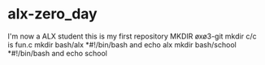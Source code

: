 # alx-zero_day
I'm now a ALX student this is my first repository
MKDIR øxø3-git
mkdir c/c is fun.c
mkdir bash/alx *#!/bin/bash and echo alx
mkdir bash/school *#!/bin/bash and echo school
